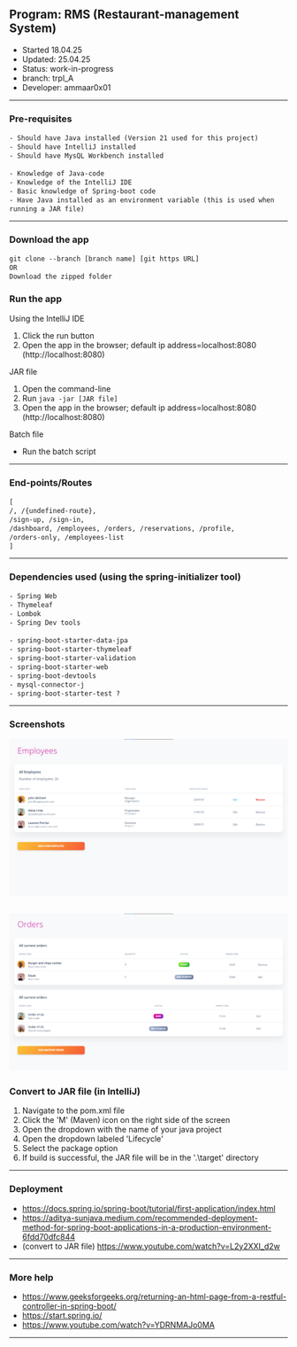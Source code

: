 ## Program: RMS (Restaurant-management System)
- Started	18.04.25
- Updated: 	25.04.25	
- Status: 	work-in-progress
- branch: 	trpl_A
- Developer: 	ammaar0x01
---

### Pre-requisites 
```
- Should have Java installed (Version 21 used for this project)
- Should have IntelliJ installed 
- Should have MysQL Workbench installed 

- Knowledge of Java-code
- Knowledge of the IntelliJ IDE
- Basic knowledge of Spring-boot code
- Have Java installed as an environment variable (this is used when running a JAR file)
```
---


### Download the app
```
git clone --branch [branch name] [git https URL] 
OR
Download the zipped folder
```

### Run the app
Using the IntelliJ IDE
1. Click the run button
2. Open the app in the browser; default ip address=localhost:8080 (http://localhost:8080)

JAR file
1. Open the command-line
2. Run `java -jar [JAR file]`
3. Open the app in the browser; default ip address=localhost:8080 (http://localhost:8080)

Batch file
- Run the batch script
---


### End-points/Routes
```
[
/, /{undefined-route}, 
/sign-up, /sign-in, 
/dashboard, /employees, /orders, /reservations, /profile,
/orders-only, /employees-list 
]
```
---


### Dependencies used (using the spring-initializer tool)
```
- Spring Web
- Thymeleaf
- Lombok
- Spring Dev tools

- spring-boot-starter-data-jpa
- spring-boot-starter-thymeleaf
- spring-boot-starter-validation
- spring-boot-starter-web
- spring-boot-devtools
- mysql-connector-j
- spring-boot-starter-test ?
``` 
---


### Screenshots

![Screenshot 2025-04-22 065935.png](screenshots%2FScreenshot%202025-04-22%20065935.png)

![Screenshot 2025-04-22 065941.png](screenshots%2FScreenshot%202025-04-22%20065941.png)
---


### Convert to JAR file (in IntelliJ)
1. Navigate to the pom.xml file 
2. Click the 'M' (Maven) icon on the right side of the screen
3. Open the dropdown with the name of your java project 
4. Open the dropdown labeled 'Lifecycle'
5. Select the package option
6. If build is successful, the JAR file will be in the '.\target' directory 
---


### Deployment
- https://docs.spring.io/spring-boot/tutorial/first-application/index.html
- https://aditya-sunjava.medium.com/recommended-deployment-method-for-spring-boot-applications-in-a-production-environment-6fdd70dfc844
- (convert to JAR file) https://www.youtube.com/watch?v=L2y2XXI_d2w
---


### More help
- https://www.geeksforgeeks.org/returning-an-html-page-from-a-restful-controller-in-spring-boot/
- https://start.spring.io/
- https://www.youtube.com/watch?v=YDRNMAJo0MA
---
